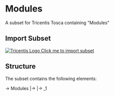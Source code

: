 # Modules

A subset for Tricentis Tosca containing "Modules"

## Import Subset

<a href="github-windows:https://github.com/bibliothek/awesome-subsets/raw/master/Modules/Modules.tsu">![Tricentis Logo](https://tricentis-com-tricentis.netdna-ssl.com/wp-content/uploads/2016/09/Tricentis-Logo-75px.png) Click me to import subset</a>

## Structure

The subset contains the following elements:

-> Modules
    |-> <New Folder>
    |-> <New Folder>_1


